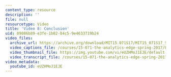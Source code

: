 ```yaml
---
content_type: resource
description: ''
file: null
resourcetype: Video
title: 'Video 8: Conclusion'
uid: 09086b89-e3fe-1b02-84c5-9e4633719b24
video_files:
  archive_url: https://archive.org/download/MIT15.071S17/MIT15_071S17_Session_5.2.14_300k.mp4
  video_captions_file: /courses/15-071-the-analytics-edge-spring-2017/b0c56b6227d35a71bb200c59d3cef0f0_eUZHMoJ1EJE.vtt
  video_thumbnail_file: https://img.youtube.com/vi/eUZHMoJ1EJE/default.jpg
  video_transcript_file: /courses/15-071-the-analytics-edge-spring-2017/a5f13f1c32719ce7c80e8c575e4e4a3a_eUZHMoJ1EJE.pdf
video_metadata:
  youtube_id: eUZHMoJ1EJE
---
```

